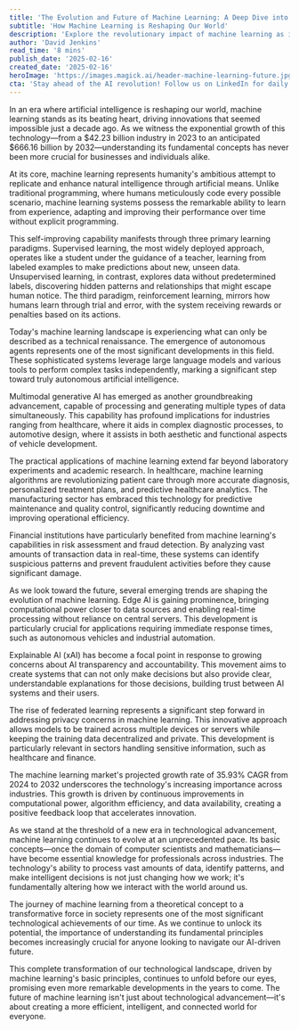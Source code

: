 ```yaml
---
title: 'The Evolution and Future of Machine Learning: A Deep Dive into AI's Foundation'
subtitle: 'How Machine Learning is Reshaping Our World'
description: 'Explore the revolutionary impact of machine learning as it evolves from a $42.23 billion industry to an anticipated $666.16 billion by 2032. Discover how this transformative technology is reshaping healthcare, finance, and manufacturing while addressing crucial challenges in privacy and transparency.'
author: 'David Jenkins'
read_time: '8 mins'
publish_date: '2025-02-16'
created_date: '2025-02-16'
heroImage: 'https://images.magick.ai/header-machine-learning-future.jpg'
cta: 'Stay ahead of the AI revolution! Follow us on LinkedIn for daily insights into machine learning and artificial intelligence developments that are shaping our future.'
---
```


In an era where artificial intelligence is reshaping our world, machine learning stands as its beating heart, driving innovations that seemed impossible just a decade ago. As we witness the exponential growth of this technology—from a $42.23 billion industry in 2023 to an anticipated $666.16 billion by 2032—understanding its fundamental concepts has never been more crucial for businesses and individuals alike.

At its core, machine learning represents humanity\'s ambitious attempt to replicate and enhance natural intelligence through artificial means. Unlike traditional programming, where humans meticulously code every possible scenario, machine learning systems possess the remarkable ability to learn from experience, adapting and improving their performance over time without explicit programming.

This self-improving capability manifests through three primary learning paradigms. Supervised learning, the most widely deployed approach, operates like a student under the guidance of a teacher, learning from labeled examples to make predictions about new, unseen data. Unsupervised learning, in contrast, explores data without predetermined labels, discovering hidden patterns and relationships that might escape human notice. The third paradigm, reinforcement learning, mirrors how humans learn through trial and error, with the system receiving rewards or penalties based on its actions.

Today's machine learning landscape is experiencing what can only be described as a technical renaissance. The emergence of autonomous agents represents one of the most significant developments in this field. These sophisticated systems leverage large language models and various tools to perform complex tasks independently, marking a significant step toward truly autonomous artificial intelligence.

Multimodal generative AI has emerged as another groundbreaking advancement, capable of processing and generating multiple types of data simultaneously. This capability has profound implications for industries ranging from healthcare, where it aids in complex diagnostic processes, to automotive design, where it assists in both aesthetic and functional aspects of vehicle development.

The practical applications of machine learning extend far beyond laboratory experiments and academic research. In healthcare, machine learning algorithms are revolutionizing patient care through more accurate diagnosis, personalized treatment plans, and predictive healthcare analytics. The manufacturing sector has embraced this technology for predictive maintenance and quality control, significantly reducing downtime and improving operational efficiency.

Financial institutions have particularly benefited from machine learning\'s capabilities in risk assessment and fraud detection. By analyzing vast amounts of transaction data in real-time, these systems can identify suspicious patterns and prevent fraudulent activities before they cause significant damage.

As we look toward the future, several emerging trends are shaping the evolution of machine learning. Edge AI is gaining prominence, bringing computational power closer to data sources and enabling real-time processing without reliance on central servers. This development is particularly crucial for applications requiring immediate response times, such as autonomous vehicles and industrial automation.

Explainable AI (xAI) has become a focal point in response to growing concerns about AI transparency and accountability. This movement aims to create systems that can not only make decisions but also provide clear, understandable explanations for those decisions, building trust between AI systems and their users.

The rise of federated learning represents a significant step forward in addressing privacy concerns in machine learning. This innovative approach allows models to be trained across multiple devices or servers while keeping the training data decentralized and private. This development is particularly relevant in sectors handling sensitive information, such as healthcare and finance.

The machine learning market's projected growth rate of 35.93% CAGR from 2024 to 2032 underscores the technology's increasing importance across industries. This growth is driven by continuous improvements in computational power, algorithm efficiency, and data availability, creating a positive feedback loop that accelerates innovation.

As we stand at the threshold of a new era in technological advancement, machine learning continues to evolve at an unprecedented pace. Its basic concepts—once the domain of computer scientists and mathematicians—have become essential knowledge for professionals across industries. The technology's ability to process vast amounts of data, identify patterns, and make intelligent decisions is not just changing how we work; it's fundamentally altering how we interact with the world around us.

The journey of machine learning from a theoretical concept to a transformative force in society represents one of the most significant technological achievements of our time. As we continue to unlock its potential, the importance of understanding its fundamental principles becomes increasingly crucial for anyone looking to navigate our AI-driven future.

This complete transformation of our technological landscape, driven by machine learning's basic principles, continues to unfold before our eyes, promising even more remarkable developments in the years to come. The future of machine learning isn't just about technological advancement—it's about creating a more efficient, intelligent, and connected world for everyone.